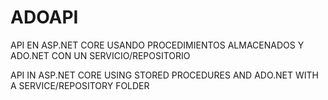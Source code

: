 # ADOAPI

API EN ASP.NET CORE USANDO PROCEDIMIENTOS ALMACENADOS Y ADO.NET CON UN SERVICIO/REPOSITORIO

API IN ASP.NET CORE USING STORED PROCEDURES AND ADO.NET WITH A SERVICE/REPOSITORY FOLDER